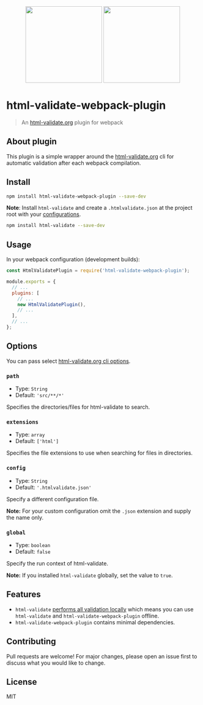<div align="center">
  <a href="https://www.w3.org/html/logo/downloads/HTML5_1Color_Black.svg"><img width="200" height="200" src="https://www.w3.org/html/logo/downloads/HTML5_1Color_Black.svg"></a>
  <a href="https://webpack.js.org/assets/icon-square-big.svg"><img width="200" height="200" src="https://webpack.js.org/assets/icon-square-big.svg"></a>
</div>

# html-validate-webpack-plugin

> An [html-validate.org](https://html-validate.org/) plugin for webpack

## About plugin

This plugin is a simple wrapper around the [html-validate.org](https://html-validate.org/) cli for automatic validation after each webpack compilation.

## Install

```bash
npm install html-validate-webpack-plugin --save-dev
```

**Note**: Install `html-validate` and create a `.htmlvalidate.json` at the project root with your [configurations](https://html-validate.org/usage/index.html).

```bash
npm install html-validate --save-dev
```

## Usage

In your webpack configuration (development builds):

```js
const HtmlValidatePlugin = require('html-validate-webpack-plugin');

module.exports = {
  // ...
  plugins: [
    // ...
    new HtmlValidatePlugin(),
    // ...
  ],
  // ...
};
```

## Options

You can pass select [html-validate.org cli options](https://html-validate.org/usage/cli.html).

### `path`

- Type: `String`
- Default: `'src/**/*'`

Specifies the directories/files for html-validate to search.

### `extensions`

- Type: `array`
- Default: `['html']`

Specifies the file extensions to use when searching for files in directories.

### `config`

- Type: `String`
- Default: `'.htmlvalidate.json'`

Specify a different configuration file.

**Note:** For your custom configuration omit the `.json` extension and supply the name only.

### `global`

- Type: `boolean`
- Default: `false`

Specify the run context of html-validate.

**Note:** If you installed `html-validate` globally, set the value to `true`.

## Features

- `html-validate` [performs all validation locally](https://html-validate.org/#offline) which means you can use `html-validate` and `html-validate-webpack-plugin` offline.
- `html-validate-webpack-plugin` contains minimal dependencies.

## Contributing

Pull requests are welcome! For major changes, please open an issue first to discuss what you would like to change.

## License

MIT
